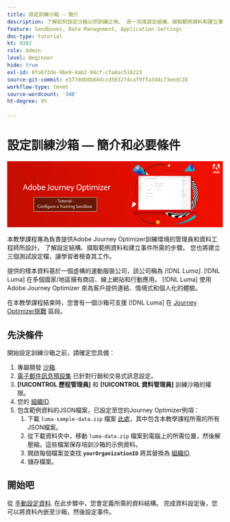 ```yaml
---
title: 設定訓練沙箱 — 簡介
description: 了解如何設定沙箱以供訓練之用。 逐一完成設定結構、擷取範例資料和建立事件所需的步驟。
feature: Sandboxes, Data Management, Application Settings
doc-type: tutorial
kt: 9382
role: Admin
level: Beginner
hide: true
exl-id: 8fa673de-9be9-4ab2-94cf-cfa8ac518223
source-git-commit: e377ddb8b84dccd503274caf9ffa3d4c73eedc28
workflow-type: tm+mt
source-wordcount: '340'
ht-degree: 9%

---
```


# 設定訓練沙箱 — 簡介和必要條件

![橫幅教學課程 — 設定訓練沙箱](./assets/ajo-banner-configure-training-sandbox.png)

本教學課程專為負責提供Adobe Journey Optimizer訓練環境的管理員和資料工程師所設計。 了解設定結構、擷取範例資料和建立事件所需的步驟。 您也將建立三個測試設定檔，讓學習者檢查其工作。

提供的樣本資料基於一個虛構的運動服裝公司，該公司稱為 _[!DNL Luma]_. [!DNL Luma] 在多個國家/地區擁有商店、線上網站和行動應用。 [!DNL Luma] 使用 Adobe Journey Optimizer 來為客戶提供連結、情境式和個人化的體驗。

在本教學課程結束時，您會有一個沙箱可支援 [!DNL Luma] 在 [Journey Optimizer挑戰](/help/challenges/introduction-and-prerequisites.md) 區段。

## 先決條件

開始設定訓練沙箱之前，請確定您具備：

1. 專屬開發 [沙箱](https://experienceleague.adobe.com/docs/journey-optimizer-learn/tutorials/access-control/create-and-manage-sandboxes.html?lang=en).
1. [電子郵件訊息預設集](https://experienceleague.adobe.com/docs/journey-optimizer-learn/tutorials/channel-configuration/set-up-email-channel.html?lang=en) 已針對行銷和交易式訊息設定。
1. **[!UICONTROL 歷程管理員]** 和 **[!UICONTROL 資料管理員]** 訓練沙箱的權限。
1. 您的 [組織ID](https://experienceleague.adobe.com/docs/core-services/interface/administration/organizations.html?lang=zh-Hant).
1. 包含範例資料的JSON檔案，已設定至您的Journey Optimizer例項：
   1. 下載 `luma-sample-data.zip` 檔案 [此處](/help/tutorial-configure-a-training-sandbox/assets/luma-data/luma-sample-data.zip)，其中包含本教學課程所需的所有JSON檔案。
   1. 從下載資料夾中，移動 `luma-data.zip` 檔案到電腦上的所需位置，然後解壓縮。這些檔案保存培訓沙箱的示例資料。
   1. 開啟每個檔案並查找 **`yourOrganizationID`** 將其替換為 [組織ID](https://experienceleague.adobe.com/docs/core-services/interface/administration/organizations.html?lang=zh-Hant).
   1. 儲存檔案。

## 開始吧

從 [手動設定資料](/help/tutorial-configure-a-training-sandbox/manual-data-set-up.md). 在此步驟中，您會定義所需的資料結構。 完成資料設定後，您可以將資料內嵌至沙箱，然後設定事件。
